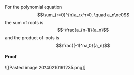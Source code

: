 For the polynomial equation $$\sum_{r=0}^{n}a_rx^r=0, \quad a_n\ne0$$
the sum of roots is $$-\frac{a_{n-1}}{a_n}$$
and the product of roots is $$\frac{(-1)^na_0}{a_n}$$

#### Proof
![[Pasted image 20240210191235.png]]